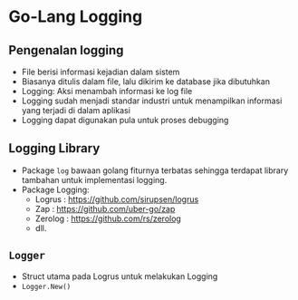 # Go-Lang Logging
## Pengenalan logging
- File berisi informasi kejadian dalam sistem
- Biasanya ditulis dalam file, lalu dikirim ke database jika dibutuhkan
- Logging: Aksi menambah informasi ke log file
- Logging sudah menjadi standar industri untuk menampilkan informasi yang terjadi di dalam aplikasi
- Logging dapat digunakan pula untuk proses debugging

## Logging Library
- Package `log` bawaan golang fiturnya terbatas sehingga terdapat library tambahan untuk implementasi logging.
- Package Logging:
  - Logrus  : https://github.com/sirupsen/logrus
  - Zap     : https://github.com/uber-go/zap
  - Zerolog : https://github.com/rs/zerolog
  - dll.

## `Logger`
- Struct utama pada Logrus untuk melakukan Logging
- `Logger.New()`

